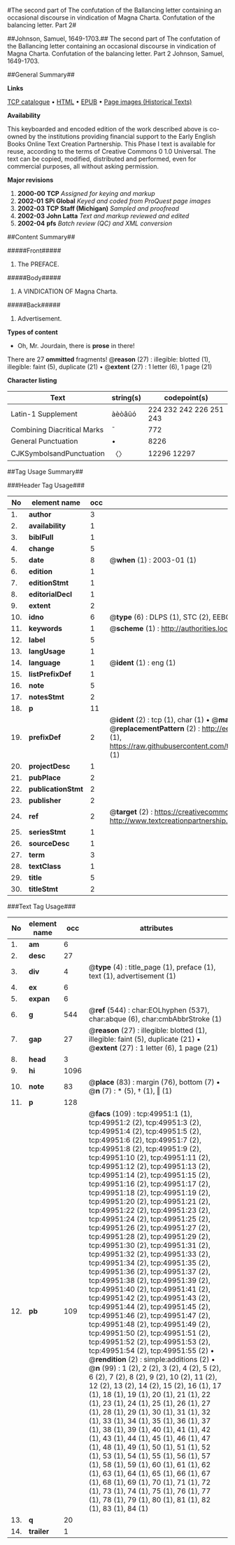 #The second part of The confutation of the Ballancing letter containing an occasional discourse in vindication of Magna Charta. Confutation of the balancing letter. Part 2#

##Johnson, Samuel, 1649-1703.##
The second part of The confutation of the Ballancing letter containing an occasional discourse in vindication of Magna Charta.
Confutation of the balancing letter. Part 2
Johnson, Samuel, 1649-1703.

##General Summary##

**Links**

[TCP catalogue](http://www.ota.ox.ac.uk/tcp/)  • 
[HTML](http://tei.it.ox.ac.uk/tcp/Texts-HTML/free/A46/A46965.html)  • 
[EPUB](http://tei.it.ox.ac.uk/tcp/Texts-EPUB/free/A46/A46965.epub) • 
[Page images (Historical Texts)](https://data.historicaltexts.jisc.ac.uk/view?pubId=eebo-11854764e&pageId=eebo-11854764e-49951-1)

**Availability**

This keyboarded and encoded edition of the
	       work described above is co-owned by the institutions
	       providing financial support to the Early English Books
	       Online Text Creation Partnership. This Phase I text is
	       available for reuse, according to the terms of Creative
	       Commons 0 1.0 Universal. The text can be copied,
	       modified, distributed and performed, even for
	       commercial purposes, all without asking permission.

**Major revisions**

1. __2000-00__ __TCP__ *Assigned for keying and markup*
1. __2002-01__ __SPi Global__ *Keyed and coded from ProQuest page images*
1. __2002-03__ __TCP Staff (Michigan)__ *Sampled and proofread*
1. __2002-03__ __John Latta__ *Text and markup reviewed and edited*
1. __2002-04__ __pfs__ *Batch review (QC) and XML conversion*

##Content Summary##

#####Front#####

1. The PREFACE.

#####Body#####

1. A VINDICATION OF Magna Charta.

#####Back#####

1. Advertisement.

**Types of content**

  * Oh, Mr. Jourdain, there is **prose** in there!

There are 27 **ommitted** fragments! 
 @__reason__ (27) : illegible: blotted (1), illegible: faint (5), duplicate (21)  •  @__extent__ (27) : 1 letter (6), 1 page (21)

**Character listing**


|Text|string(s)|codepoint(s)|
|---|---|---|
|Latin-1 Supplement|àèòâûó|224 232 242 226 251 243|
|Combining             Diacritical Marks|̄|772|
|General Punctuation|•|8226|
|CJKSymbolsandPunctuation|〈〉|12296 12297|

##Tag Usage Summary##

###Header Tag Usage###

|No|element name|occ|attributes|
|---|---|---|---|
|1.|__author__|3||
|2.|__availability__|1||
|3.|__biblFull__|1||
|4.|__change__|5||
|5.|__date__|8| @__when__ (1) : 2003-01 (1)|
|6.|__edition__|1||
|7.|__editionStmt__|1||
|8.|__editorialDecl__|1||
|9.|__extent__|2||
|10.|__idno__|6| @__type__ (6) : DLPS (1), STC (2), EEBO-CITATION (1), OCLC (1), VID (1)|
|11.|__keywords__|1| @__scheme__ (1) : http://authorities.loc.gov/ (1)|
|12.|__label__|5||
|13.|__langUsage__|1||
|14.|__language__|1| @__ident__ (1) : eng (1)|
|15.|__listPrefixDef__|1||
|16.|__note__|5||
|17.|__notesStmt__|2||
|18.|__p__|11||
|19.|__prefixDef__|2| @__ident__ (2) : tcp (1), char (1)  •  @__matchPattern__ (2) : ([0-9\-]+):([0-9IVX]+) (1), (.+) (1)  •  @__replacementPattern__ (2) : http://eebo.chadwyck.com/downloadtiff?vid=$1&page=$2 (1), https://raw.githubusercontent.com/textcreationpartnership/Texts/master/tcpchars.xml#$1 (1)|
|20.|__projectDesc__|1||
|21.|__pubPlace__|2||
|22.|__publicationStmt__|2||
|23.|__publisher__|2||
|24.|__ref__|2| @__target__ (2) : https://creativecommons.org/publicdomain/zero/1.0/ (1), http://www.textcreationpartnership.org/docs/. (1)|
|25.|__seriesStmt__|1||
|26.|__sourceDesc__|1||
|27.|__term__|3||
|28.|__textClass__|1||
|29.|__title__|5||
|30.|__titleStmt__|2||


###Text Tag Usage###

|No|element name|occ|attributes|
|---|---|---|---|
|1.|__am__|6||
|2.|__desc__|27||
|3.|__div__|4| @__type__ (4) : title_page (1), preface (1), text (1), advertisement (1)|
|4.|__ex__|6||
|5.|__expan__|6||
|6.|__g__|544| @__ref__ (544) : char:EOLhyphen (537), char:abque (6), char:cmbAbbrStroke (1)|
|7.|__gap__|27| @__reason__ (27) : illegible: blotted (1), illegible: faint (5), duplicate (21)  •  @__extent__ (27) : 1 letter (6), 1 page (21)|
|8.|__head__|3||
|9.|__hi__|1096||
|10.|__note__|83| @__place__ (83) : margin (76), bottom (7)  •  @__n__ (7) : * (5), † (1), ‖ (1)|
|11.|__p__|128||
|12.|__pb__|109| @__facs__ (109) : tcp:49951:1 (1), tcp:49951:2 (2), tcp:49951:3 (2), tcp:49951:4 (2), tcp:49951:5 (2), tcp:49951:6 (2), tcp:49951:7 (2), tcp:49951:8 (2), tcp:49951:9 (2), tcp:49951:10 (2), tcp:49951:11 (2), tcp:49951:12 (2), tcp:49951:13 (2), tcp:49951:14 (2), tcp:49951:15 (2), tcp:49951:16 (2), tcp:49951:17 (2), tcp:49951:18 (2), tcp:49951:19 (2), tcp:49951:20 (2), tcp:49951:21 (2), tcp:49951:22 (2), tcp:49951:23 (2), tcp:49951:24 (2), tcp:49951:25 (2), tcp:49951:26 (2), tcp:49951:27 (2), tcp:49951:28 (2), tcp:49951:29 (2), tcp:49951:30 (2), tcp:49951:31 (2), tcp:49951:32 (2), tcp:49951:33 (2), tcp:49951:34 (2), tcp:49951:35 (2), tcp:49951:36 (2), tcp:49951:37 (2), tcp:49951:38 (2), tcp:49951:39 (2), tcp:49951:40 (2), tcp:49951:41 (2), tcp:49951:42 (2), tcp:49951:43 (2), tcp:49951:44 (2), tcp:49951:45 (2), tcp:49951:46 (2), tcp:49951:47 (2), tcp:49951:48 (2), tcp:49951:49 (2), tcp:49951:50 (2), tcp:49951:51 (2), tcp:49951:52 (2), tcp:49951:53 (2), tcp:49951:54 (2), tcp:49951:55 (2)  •  @__rendition__ (2) : simple:additions (2)  •  @__n__ (99) : 1 (2), 2 (2), 3 (2), 4 (2), 5 (2), 6 (2), 7 (2), 8 (2), 9 (2), 10 (2), 11 (2), 12 (2), 13 (2), 14 (2), 15 (2), 16 (1), 17 (1), 18 (1), 19 (1), 20 (1), 21 (1), 22 (1), 23 (1), 24 (1), 25 (1), 26 (1), 27 (1), 28 (1), 29 (1), 30 (1), 31 (1), 32 (1), 33 (1), 34 (1), 35 (1), 36 (1), 37 (1), 38 (1), 39 (1), 40 (1), 41 (1), 42 (1), 43 (1), 44 (1), 45 (1), 46 (1), 47 (1), 48 (1), 49 (1), 50 (1), 51 (1), 52 (1), 53 (1), 54 (1), 55 (1), 56 (1), 57 (1), 58 (1), 59 (1), 60 (1), 61 (1), 62 (1), 63 (1), 64 (1), 65 (1), 66 (1), 67 (1), 68 (1), 69 (1), 70 (1), 71 (1), 72 (1), 73 (1), 74 (1), 75 (1), 76 (1), 77 (1), 78 (1), 79 (1), 80 (1), 81 (1), 82 (1), 83 (1), 84 (1)|
|13.|__q__|20||
|14.|__trailer__|1||
